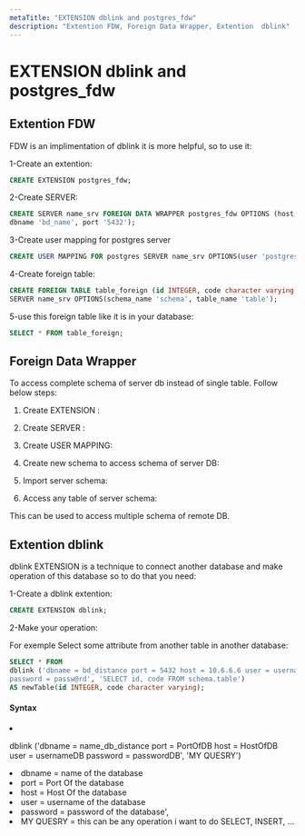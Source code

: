 ```yaml
---
metaTitle: "EXTENSION dblink and postgres_fdw"
description: "Extention FDW, Foreign Data Wrapper, Extention  dblink"
---
```


# EXTENSION dblink and postgres_fdw



## Extention FDW


FDW is an implimentation of dblink it is more helpful, so to use it:

1-Create an extention:

```sql
CREATE EXTENSION postgres_fdw;

```

2-Create SERVER:

```sql
CREATE SERVER name_srv FOREIGN DATA WRAPPER postgres_fdw OPTIONS (host 'hostname', 
dbname 'bd_name', port '5432');

```

3-Create user mapping for postgres server

```sql
CREATE USER MAPPING FOR postgres SERVER name_srv OPTIONS(user 'postgres', password 'password');

```

4-Create foreign table:

```sql
CREATE FOREIGN TABLE table_foreign (id INTEGER, code character varying) 
SERVER name_srv OPTIONS(schema_name 'schema', table_name 'table');

```

5-use this foreign table like it is in your database:

```sql
SELECT * FROM table_foreign;

```



## Foreign Data Wrapper


To access complete schema of server db instead of single table. Follow below steps:

1. Create EXTENSION :

1. Create SERVER :

1. Create USER MAPPING:

1. Create new schema to access schema of server DB:

1. Import server schema:

1. Access any table of server schema:

This can be used to access multiple schema of remote DB.



## Extention  dblink


dblink EXTENSION is a technique to connect another database and make operation of this database so to do that you need:

1-Create a dblink extention:

```sql
CREATE EXTENSION dblink;

```

2-Make your operation:

For exemple Select some attribute from another table in another database:

```sql
SELECT * FROM 
dblink ('dbname = bd_distance port = 5432 host = 10.6.6.6 user = username 
password = passw@rd', 'SELECT id, code FROM schema.table') 
AS newTable(id INTEGER, code character varying);

```



#### Syntax


<li>
<p>dblink ('dbname = name_db_distance port = PortOfDB host = HostOfDB user = usernameDB
password = passwordDB', 'MY QUESRY')</p>
</li>
<li>
dbname = name of the database
</li>
<li>
port = Port Of the database
</li>
<li>
host = Host Of the database
</li>
<li>
user = username of the database
</li>
<li>
password = password of the database',
</li>
<li>
MY QUESRY = this can be any operation i want to do SELECT, INSERT, ...
</li>

